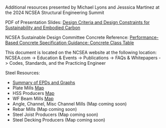 Additional resources presented by Michael Lyons and Jesssica Martinez at the 2024 NCSEA Structural Engineering Summit 

PDF of Presentation Slides: [Design Criteria and Design Constraints for Sustainability and Embodied Carbon](https://public.3.basecamp.com/p/MQwmesMhjZocnSCD5SPUhhbT)

NCSEA Sustainable Design Committee Concrete Reference:  [Performance-Based Concrete Specification Guidance: Concrete Class Table](https://www.ncsea.com/app/uploads/2024/09/NCSEA-Sustainable-Design-Committee-Performance-Based-Concrete_V1.0.pdf)

This document is located on the NCSEA website at the following location: NCSEA.com -> Education & Events -> Publications -> FAQs & Whitepapers -> Codes, Standards, and the Practicing Engineer

Steel Resources:
- [Summary of EPDs and Graphs](https://1drv.ms/x/s!AqOsco29_y-ygf5ZIXZD8EqrmeOlfw?e=JPjryM)
- Plate Mills [Map](https://maps.app.goo.gl/T6nYVZjvLfEGDGKG8)
- HSS Producers [Map](https://maps.app.goo.gl/n7nuw8AQzPD5EYcN6)
- WF Beam Mills [Map](https://maps.app.goo.gl/tdBqoB1Ma2DfDb2o7)
- Angle, Channel, Misc Channel Mills (Map coming soon)
- Rebar Mills (Map coming soon)
- Steel Joist Producers (Map coming soon)
- Steel Decking Producers (Map coming soon)
